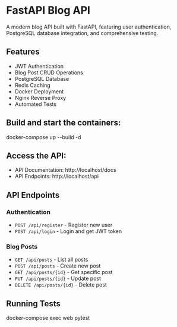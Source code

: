 # FastAPI Blog API

A modern blog API built with FastAPI, featuring user authentication, PostgreSQL database integration, and comprehensive testing.

## Features
- JWT Authentication
- Blog Post CRUD Operations
- PostgreSQL Database
- Redis Caching
- Docker Deployment
- Nginx Reverse Proxy
- Automated Tests

## Build and start the containers:
docker-compose up --build -d

## Access the API:
- API Documentation: http://localhost/docs
- API Endpoints: http://localhost/api

## API Endpoints
### Authentication
- `POST /api/register` - Register new user
- `POST /api/login` - Login and get JWT token

### Blog Posts
- `GET /api/posts` - List all posts
- `POST /api/posts` - Create new post
- `GET /api/posts/{id}` - Get specific post
- `PUT /api/posts/{id}` - Update post
- `DELETE /api/posts/{id}` - Delete post

## Running Tests
docker-compose exec web pytest
